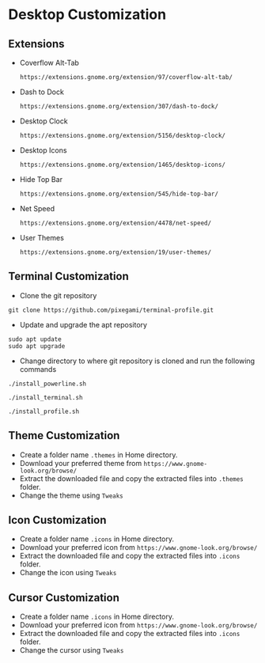 # Desktop Customization

## Extensions

-   Coverflow Alt-Tab

    `https://extensions.gnome.org/extension/97/coverflow-alt-tab/`

-   Dash to Dock

    `https://extensions.gnome.org/extension/307/dash-to-dock/`

-   Desktop Clock

    `https://extensions.gnome.org/extension/5156/desktop-clock/`

-   Desktop Icons

    `https://extensions.gnome.org/extension/1465/desktop-icons/`

-   Hide Top Bar

    `https://extensions.gnome.org/extension/545/hide-top-bar/`

-   Net Speed

    `https://extensions.gnome.org/extension/4478/net-speed/`

-   User Themes

    `https://extensions.gnome.org/extension/19/user-themes/`

## Terminal Customization

-   Clone the git repository

```
git clone https://github.com/pixegami/terminal-profile.git
```

-   Update and upgrade the apt repository

```
sudo apt update
sudo apt upgrade
```

-   Change directory to where git repository is cloned and run the following commands

```
./install_powerline.sh

./install_terminal.sh

./install_profile.sh
```

## Theme Customization

-   Create a folder name `.themes` in Home directory.
-   Download your preferred theme from `https://www.gnome-look.org/browse/`
-   Extract the downloaded file and copy the extracted files into `.themes` folder.
-   Change the theme using `Tweaks`

## Icon Customization

-   Create a folder name `.icons` in Home directory.
-   Download your preferred icon from `https://www.gnome-look.org/browse/`
-   Extract the downloaded file and copy the extracted files into `.icons` folder.
-   Change the icon using `Tweaks`

## Cursor Customization

-   Create a folder name `.icons` in Home directory.
-   Download your preferred icon from `https://www.gnome-look.org/browse/`
-   Extract the downloaded file and copy the extracted files into `.icons` folder.
-   Change the cursor using `Tweaks`
